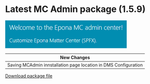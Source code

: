 <h1>Latest MC Admin package (1.5.9)</h1>
<img src="../MCAdmin_logo.png">

|New Changes|
--- |
|Saving MCAdmin innstallation page location in DMS Configuration|




<a href="./mcadmin.sppkg" target="_blank">Download package file</a>